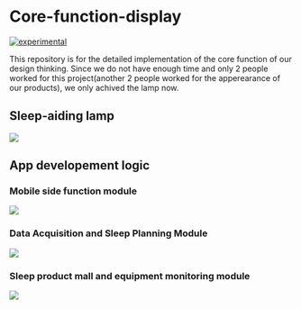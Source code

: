 # Core-function-display

[![experimental](http://badges.github.io/stability-badges/dist/experimental.svg)](http://github.com/badges/stability-badges)

This repository is for the detailed implementation of the core function of our design thinking. Since we do not have enough time and only 2 people worked for this project(another 2 people worked for the apperearance of our products), we only achived the lamp now.

## Sleep-aiding lamp

![](https://github.com/Design-Thinking/Core-function-display/blob/master/Products/%E6%88%90%E6%9E%9C%E5%9B%BE.png?raw=true)

## App developement logic

### Mobile side function module

![](https://github.com/Design-Thinking/Core-function-display/blob/master/Products/App%E9%80%BB%E8%BE%91.png?raw=true)

### Data Acquisition and Sleep Planning Module

![](https://github.com/Design-Thinking/Core-function-display/blob/master/Products/%E6%97%A5%E5%B8%B8%E6%95%B0%E6%8D%AE%E4%B8%8E%E7%9D%A1%E7%9C%A0%E8%AE%A1%E5%88%92.png?raw=true)

### Sleep product mall and equipment monitoring module

![](https://github.com/Design-Thinking/Core-function-display/blob/master/Products/%E7%9D%A1%E7%9C%A0%E4%BA%A7%E5%93%81%E4%B8%8E%E7%9B%91%E6%8E%A7.png?raw=true)
